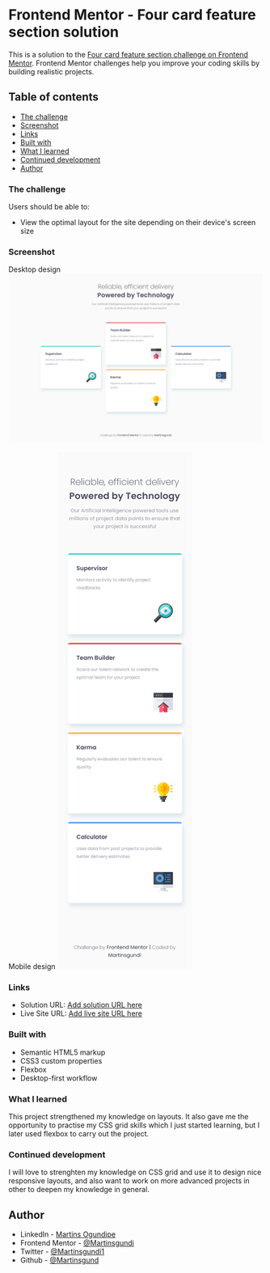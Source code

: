 # Frontend Mentor - Four card feature section solution

This is a solution to the [Four card feature section challenge on Frontend Mentor](https://www.frontendmentor.io/challenges/four-card-feature-section-weK1eFYK). Frontend Mentor challenges help you improve your coding skills by building realistic projects. 

## Table of contents

  - [The challenge](#the-challenge)
  - [Screenshot](#screenshot)
  - [Links](#links)
  - [Built with](#built-with)
  - [What I learned](#what-i-learned)
  - [Continued development](#continued-development)
  - [Author](#author)



### The challenge

Users should be able to:

- View the optimal layout for the site depending on their device's screen size

### Screenshot

Desktop design
![](<Images/Screenshot Four-card-feature-section-Desktop.png>)

Mobile design
![](<Images/Screenshot Four-card-feature-section-Mobile.png>)

### Links

- Solution URL: [Add solution URL here](https://your-solution-url.com)
- Live Site URL: [Add live site URL here](https://your-live-site-url.com)

### Built with

- Semantic HTML5 markup
- CSS3 custom properties
- Flexbox
- Desktop-first workflow

### What I learned

This project strengthened my knowledge on layouts. It also gave me the opportunity to practise my CSS grid skills which I just started learning, but I later used flexbox to carry out the project.


### Continued development

I will love to strenghten my knowledge on CSS grid and use it to design nice responsive layouts, and also want to work on more advanced projects in other to deepen my knowledge in general.

## Author

- LinkedIn - [Martins Ogundipe](https://www.linkedin.com/in/martinsgundi)
- Frontend Mentor - [@Martinsgundi](https://www.frontendmentor.io/profile/Martinsgundi)
- Twitter - [@Martinsgundi1](https://www.twitter.com/martinsgundi1)
- Github  - [@Martinsgund](https://www.github.com/martinsgundi)